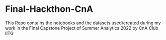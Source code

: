 # Final-Hackthon-CnA
This Repo contains the notebooks and the datasets used/created during my work in the Final Capstone Project of Summer Analytics 2022 by CnA Club IITG
